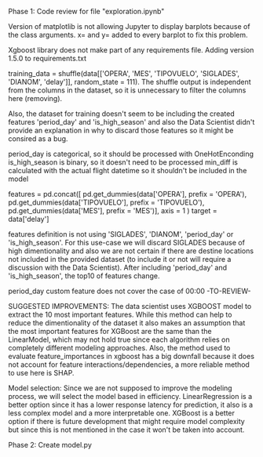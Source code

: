 Phase 1: Code review for file "exploration.ipynb"

Version of matplotlib is not allowing Jupyter to display barplots because of the class arguments. x= and y= added to every barplot to fix  this problem.

Xgboost library does not make part of any requirements file. Adding version 1.5.0 to requirements.txt

training_data = shuffle(data[['OPERA', 'MES', 'TIPOVUELO', 'SIGLADES', 'DIANOM', 'delay']], random_state = 111). The shuffle output is independent from the columns in the dataset, so it is unnecessary to filter the columns here (removing).

Also, the dataset for training doesn't seem to be including the created features 'period_day' and 'is_high_season' and also the Data Scientist didn't provide an explanation in why to discard those features so it might be consired as a bug. 

period_day is categorical, so it should be processed with OneHotEnconding
is_high_season is binary, so it doesn't need to be processed
min_diff is calculated with the actual flight datetime so it shouldn't be included in the model

features = pd.concat([
    pd.get_dummies(data['OPERA'], prefix = 'OPERA'),
    pd.get_dummies(data['TIPOVUELO'], prefix = 'TIPOVUELO'), 
    pd.get_dummies(data['MES'], prefix = 'MES')], 
    axis = 1
)
target = data['delay']

features definition is not using 'SIGLADES', 'DIANOM', 'period_day' or 'is_high_season'. For this use-case we will discard SIGLADES because of high dimentionality and also we are not certain if there are destine locations not included in the provided dataset (to include it or not will require a discussion with the Data Scientist).
After including 'period_day' and 'is_high_season', the top10 of features change.

period_day custom feature does not cover the case of 00:00 -TO-REVIEW-

SUGGESTED IMPROVEMENTS: 
The data scientist uses XGBOOST model to extract the 10 most important features. While this method can help to reduce the dimentionality of the dataset it also makes an assumption that the most important features for XGBoost are the same than the LinearModel, which may not hold true since each algorithm relies on completely different modeling approaches. Also, the method used to evaluate feature_importances in xgboost has a big downfall because it does not account for feature interactions/dependencies, a more reliable method to use here is SHAP.

Model selection: 
Since we are not supposed to improve the modeling process, we will select the model based in efficiency. LinearRegression is a better option since it has a lower response latency for prediction, it also is a less complex model and a more interpretable one. XGBoost is a better option if there is future development that might require model complexity but since this is not mentioned in the case it won't be taken into account. 

Phase 2: Create model.py



